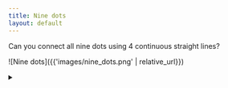 ```yaml
---
title: Nine dots
layout: default
---
```


Can you connect all nine dots using 4 continuous straight lines?

![Nine dots]({{'images/nine_dots.png' | relative_url}})

<details><summary></summary>

The required lines are shown in red:

![Nine dots solution]({{'images/nine_dots_solution.png' | relative_url}})

</details>
